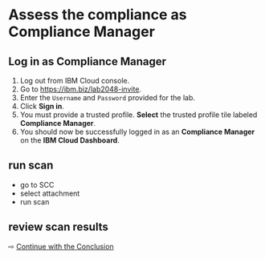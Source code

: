 # Assess the compliance as Compliance Manager

## Log in as Compliance Manager

1. Log out from IBM Cloud console.
1. Go to https://ibm.biz/lab2048-invite.
1. Enter the `Username` and `Password` provided for the lab.
1. Click **Sign in**.
1. You must provide a trusted profile. **Select** the trusted profile tile labeled **Compliance Manager**.
1. You should now be successfully logged in as an **Compliance Manager** on the **IBM Cloud Dashboard**.

## run scan

- go to SCC
- select attachment
- run scan

## review scan results

⇨ [Continue with the Conclusion](50-conclusion.md)
